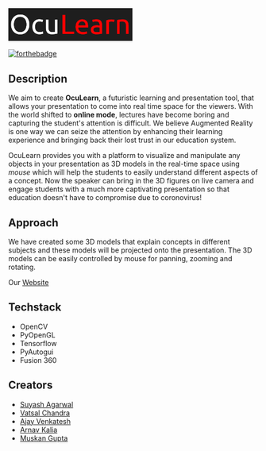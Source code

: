 <img src="src/OLlogo.png" width="250px">

[![forthebadge](https://forthebadge.com/images/badges/built-with-science.svg)](https://forthebadge.com)

## Description
We aim to create **OcuLearn**, a futuristic learning and presentation tool, that allows your presentation to come into real time space for the viewers.
With the world shifted to **online mode**, lectures have become boring and capturing the student's attention is difficult. We believe Augmented Reality is one way we can seize the attention by enhancing their learning experience and bringing back their lost trust in our education system.

OcuLearn provides you with a platform to visualize and manipulate any objects in your presentation as 3D models in the real-time space using _mouse_ which will help the students to easily understand different aspects of a concept. Now the speaker can bring in the 3D figures on live camera and engage students with a much more captivating presentation so that education doesn't have to compromise due to coronovirus!

## Approach
We have created some 3D models that explain concepts in different subjects and these models will be projected onto the presentation. The 3D models can be easily controlled by mouse for panning, zooming and rotating.


Our [Website](https://uploadfile11.s3.ap-south-1.amazonaws.com/index.html)

## Techstack
* OpenCV
* PyOpenGL
* Tensorflow
* PyAutogui
* Fusion 360

## Creators
* [Suyash Agarwal](https://github.com/suagar10)
* [Vatsal Chandra](https://github.com/vatsal-chandra)
* [Ajay Venkatesh](https://github.com/Ajay-Venky)
* [Arnav Kalia](https://github.com/Arnav725)
* [Muskan Gupta](https://github.com/Muskangupta11)